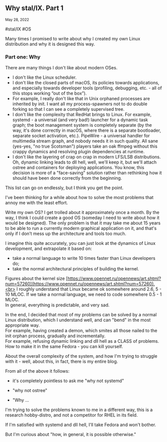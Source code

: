 ## Why stal/IX. Part 1
<sup> May 28, 2022 </sup>

#stal/IX #OS

Many times I promised to write about why I created my own Linux distribution and why it is designed this way.

### Part one: Why

There are many things I don't like about modern OSes.
* I don't like the Linux scheduler.
* I don't like the closed parts of macOS, its policies towards applications, and especially towards developer tools (profiling, debugging, etc. - all of this stops working “out of the box”).
* For example, I really don't like that in Unix orphaned processes are inherited by init. I want all my process-spawners not to do double forking so that I can see a completely supervised tree.
* I don't like the complexity that RedHat brings to Linux. For example, systemd - a universal (and very bad!) launcher for a dynamic task graph; the boot management system is completely separate (by the way, it's done correctly in macOS, where there is a separate bootloader, separate socket activation, etc.). PipeWire - a universal handler for multimedia stream graph, and nobody needs it in such quality. All sane (yes-yes, "no true Scotsman") players take an oak ffmpeg without this crappy dynamics and resolving plugin dependencies at runtime.
* I don't like the layering of crap on crap in modern LFS/LSB distributions. Oh, dynamic linking leads to dll hell, well, we'll keep it, but we'll attach ostree and containers for deploying applications. You know, this decision is more of a "face-saving" solution rather than rethinking how it should have been done correctly from the beginning.

This list can go on endlessly, but I think you get the point.

I've been thinking for a while about how to solve the most problems that annoy me with the least effort.

Write my own OS? I get trolled about it approximately once a month. By the way, I think I could create a good OS (someday I need to write about how it would be designed). The only problem is that it may take me about 15 years to be able to run a currently modern graphical application on it, and that's only if I don’t mess up the architecture and tools too much.

I imagine this quite accurately, you can just look at the dynamics of Linux development, and extrapolate it based on:
* take a normal language to write 10 times faster than Linux developers do;
* take the normal architectural principles of building the kernel.

Figures about the kernel size [https://www.opennet.ru/opennews/art.shtml?num=57260](https://www.opennet.ru/opennews/art.shtml?num=57260).<br>
I roughly understand that Linux became ok somewhere around 2.6, 5 - 10 MLOC. If we take a normal language, we need to code somewhere 0.5 - 1 MLOC.<br>
In general, everything is predictable, and very sad.

In the end, I decided that most of my problems can be solved by a normal Linux distribution, which I understand well, and can "bend" in the most appropriate way.<br>
For example, having created a demon, which smites all those nailed to the init orphan process, gradually and incrementally.<br>
For example, refusing dynamic linking and dll hell as a CLASS of problems.<br>
How to make it in the same Fedora - you can kill yourself.

About the overall complexity of the system, and how I'm trying to struggle with it - well, about this, in fact, there is my entire blog.

From all of the above it follows:
* it's completely pointless to ask me "why not systemd"

* "why not ostree"

* "Why ...

I'm trying to solve the problems known to me in a different way, this is a research hobby-distro, and not a competitor for RHEL in its field.

If I'm satisfied with systemd and dll hell, I'll take Fedora and won't bother.

But I'm curious about "how, in general, it is possible otherwise."
